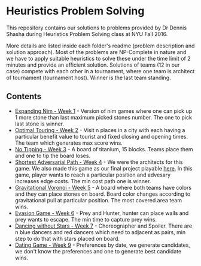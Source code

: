 # Heuristics Problem Solving

This repository contains our solutions to problems provided by Dr Dennis Shasha during Heuristics Problem Solving class at NYU Fall 2016.

More details are listed inside each folder's readme (problem description and solution approach). Most of the problems are NP-Complete in nature and we have to apply suitable heuristics to solve these under the time limit of 2 minutes and provide an efficient solution. Solutions of teams (12 in our case) compete with each other in a tournament, where one team is architect of tournament (tournament host). Winner is the last team standing.

## Contents

- [Expanding Nim - Week 1](week1) - Version of nim games where one can pick up 1 more stone than last maximum picked stones number. The one to pick last stone is winner.
- [Optimal Touring - Week 2](week2) - Visit n places in a city with each having a particular benefit value to tourist and fixed closing and opening times. The team which generates max score wins.
- [No Tipping - Week 3](week3) - A board of titanium, 15 blocks. Teams place them and one to tip the board loses.
- [Shortest Adversarial Path - Week 4](https://github.com/apsdehal/Shortest-Adversarial-Path-Architecture) - We were the architects for this game. We also made this game as our final project playable [here](https://apsdehal.in/SAP-Ecco). In this game, player wants to reach a particular position and advesary increases edge costs. The min cost path one is winner.
- [Gravitational Voronoi - Week 5](week5) - A board where both teams have colors and they can place stones on board. Board color changes according to gravitational pull at particular position. The most covered area team wins.
- [Evasion Game - Week 6](week6) - Prey and Hunter, hunter can place walls and prey wants to escape. The min time to capture prey wins.
- [Dancing without Stars - Week 7](week7) - Choreographer and Spoiler. There are n blue dancers and red dancers which need to adjacent as pairs, min step to do that with stars placed on board.
- [Dating Game - Week 9](week9) - Preferences by date, we generate candidates, we don't know the preferences and one to generate best candidate wins.
